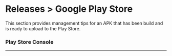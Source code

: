 <div class="page-header">
  <h1  id="page-title">Releases > Google Play Store</h1>
</div>

This section provides management tips for an APK that has been build and is ready to upload
to the Play Store.

### Play Store Console

---------
